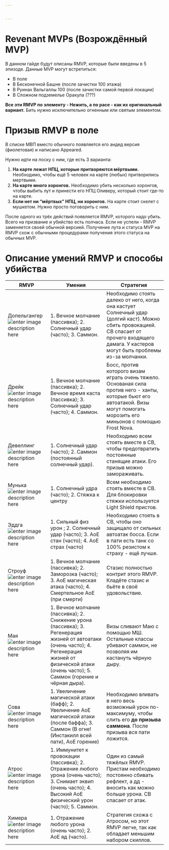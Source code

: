 ```yaml
---


---
```


<h1 id="revenant-mvps-возрождённый-mvp">Revenant MVPs (Возрождённый MVP)</h1>
<p>В данном гайде будут описаны RMVP, которые были введены в 5 эпизоде. Данные MVP могут встретиться:</p>
<ul>
<li>В поле</li>
<li>В Бесконечной Башне (после зачистки 100 этажа)</li>
<li>В Руинах Вальгаллы 100 (после зачистки самой первой локации)</li>
<li>В Сложном подземелье Оракула (???)</li>
</ul>
<p><strong>Все эти RMVP по элементу - Нежить, а по расе - как их оригинальный вариант.</strong> Бить нужно исключительно огненным или святым элементом.</p>
<h1 id="призыв-rmvp-в-поле">Призыв RMVP в поле</h1>
<p>В списке МВП вместо обычного появляется его андед версия (фиолетовая) и написано Appeared.</p>
<p>Нужно идти на лоску с ним, где есть 3 варианта:</p>
<ol>
<li><strong>На карте лежат НПЦ, которые притворяются мёртвыми.</strong> Необходимо, чтобы ещё 5 человек на карте (любых) притворились мертвыми.</li>
<li><strong>На карте много хоронгов.</strong> Необходимо убить несколько хоронгов, чтобы выбить лут и принести его НПЦ Оливеру, который стоит где-то на карте.</li>
<li><strong>Если нет ни “мёртвых” НПЦ, ни хоронгов.</strong> На карте стоит скелет с мушкетом. Нужно просто поговорить с ним.</li>
</ol>
<p>После одного из трёх действий появляется RMVP, которого надо убить. Всего на призвание и убийство есть полчаса. Если не успели - RMVP заменяется своей обычной версией. Получение лута и статуса MVP на RMVP схож с обычными процедурами получения этого статуса на обычных MVP.</p>
<h1 id="описание-умений-rmvp-и-способы-убийства">Описание умений RMVP и способы убийства</h1>

<table>
<thead>
<tr>
<th>RMVP</th>
<th>Умения</th>
<th>Стратегия</th>
</tr>
</thead>
<tbody>
<tr>
<td>Допельгангер <img src="https://cdn.romwiki.net/uploads/monsters/doppelganger-revenant-223.png" alt="enter image description here"></td>
<td>1. Вечное молчание (пассивка); 2. Солнечный удар (часто); 3. Саммон.</td>
<td>Необходимо стоять далеко от него, когда она кастует Солнечный удар (долгий каст). Можно сбить провокацией. СВ спасает от прочего входящего дамага. У кастеров могут быть проблемы из-за молчанки.</td>
</tr>
<tr>
<td>Дрейк<img src="https://cdn.romwiki.net/uploads/monsters/revenant-drake-226.png" alt="enter image description here"></td>
<td>1. Вечное молчание (пассивка); 2. Вечное время каста (пассивка); 3. Солнечный удар (часто); 4. Саммон.</td>
<td>Босс, против которого визам играть очень тяжело. Основаная сила против него - ханты, которые бьют его автоатакой. Визы могут помогать морозить его миньонов с помощью Frost Nova.</td>
</tr>
<tr>
<td>Девеллинг<img src="https://cdn.romwiki.net/uploads/monsters/deviling-revenant-225.png" alt="enter image description here"></td>
<td>1. Солнечный удар (часто); 2. Саммон (постоянный солнечный удар).</td>
<td>Необходимо всем стоять вместе в СВ, чтобы предотвратить постоянные станящие атаки. Его призыв можно замораживать.</td>
</tr>
<tr>
<td>Мунька<img src="https://cdn.romwiki.net/uploads/monsters/revenant-moonlight-flower-231.png" alt="enter image description here"></td>
<td>1. Солнечный удра (часто); 2. Стяжка к центру</td>
<td>Всем необходимо стоять вместе в СВ. Для блокировки стяжки используется Light Shield пристов.</td>
</tr>
<tr>
<td>Эддга<img src="https://cdn.romwiki.net/uploads/monsters/revenant-eddga-230.png" alt="enter image description here"></td>
<td>1. Сильный физ урон ; 2. Солнечный удар (часто); 3. АоЕ стан (часто); 4. АоЕ страх (часто)</td>
<td>Необходимо стоять в СВ, чтобы оно защищало от сильных автоатак босса. Если в пати есть танк со 100% резистом к страху - ещё лучше.</td>
</tr>
<tr>
<td>Строуф<img src="https://cdn.romwiki.net/uploads/monsters/revenant-strouf-228.png" alt="enter image description here"></td>
<td>1. Вечное молчание (пассивка); 2. Заморозка (часто); 3. АоЕ магическая атака (часто); 4. Смертельное АоЕ (при смерти)</td>
<td>Стазис полностью контрит этого RMVP. Кладёте стазис и бьёте в своё удовольствие.</td>
</tr>
<tr>
<td>Мая<img src="https://cdn.romwiki.net/uploads/monsters/revenant-maya-229.png" alt="enter image description here"></td>
<td>1. Вечное молчание (пассивка); 2. Снижение урона (пассивка); 3. Регенерация жизней от автоатаки (очень часто); 4. Регенерация жизней от физической атаки (очень часто); 5. Саммон (горение и чёрная дыра).</td>
<td>Визы сливают Маю с помощью МШ. Остальные классы убивают саммон, не позволяя им кастануть чёрную дыру.</td>
</tr>
<tr>
<td>Сова<img src="https://cdn.romwiki.net/uploads/monsters/revenant-owl-baron-227.png" alt="enter image description here"></td>
<td>1. Увеличение магической атаки (бафф); 2. Увеличение АоЕ магической атаки (после баффа); 3. Саммон (В огне! (Инстакилл всей пати), АоЕ горение)</td>
<td>Необходимо вливать в него весь возможный урон по-максимуму, чтобы слить его <strong>до призыва саммона</strong>. После призыва вся пати ложится.</td>
</tr>
<tr>
<td>Атрос<img src="https://cdn.romwiki.net/uploads/monsters/revenant-atroce-232.png" alt="enter image description here"></td>
<td>1. Иммунитет к провокации (пассивка); 2. Отражение любого урона (очень часто); 3. Снимает эквип (очень часто); 4. Высокий АоЕ физический урон (часто); 5. Саммон.</td>
<td>Один из самый тяжёлых RMVP. Пристам необходимо постоянно сбивать рефлект, а дд - вносить как можно больше урона. СВ спасает от атак.</td>
</tr>
<tr>
<td>Химера<img src="https://cdn.romwiki.net/uploads/monsters/chimera-revenant-224.png" alt="enter image description here"></td>
<td>1. Отражение любого урона (очень часто); 2. АоЕ яд (часто).</td>
<td>Стратегия схожа с Атросом, но этот RMVP легче, так как обладает меньшим набором скиллов.</td>
</tr>
</tbody>
</table>
